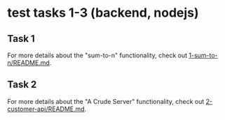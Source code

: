# test tasks 1-3 (backend, nodejs)

## Task 1

For more details about the "sum-to-n" functionality, check out [1-sum-to-n/README.md](1-sum-to-n/README.md).

## Task 2

For more details about the "A Crude Server" functionality, check out [2-customer-api/README.md](2-customer-api/README.md).
